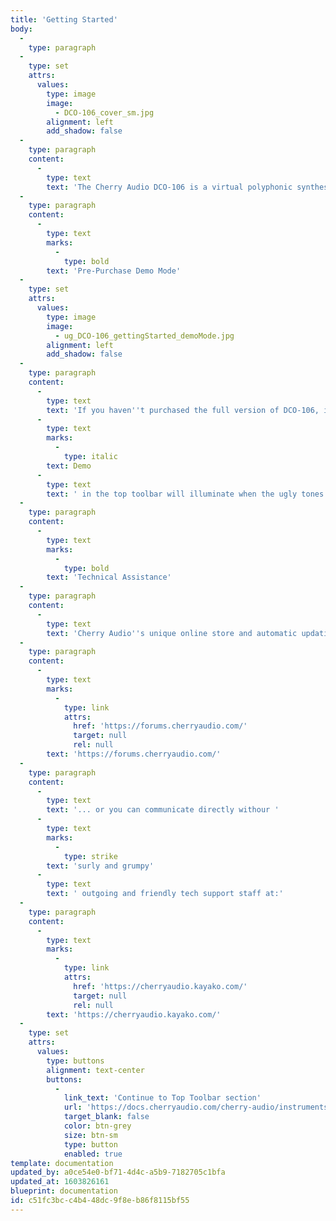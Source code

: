 ```yaml
---
title: 'Getting Started'
body:
  -
    type: paragraph
  -
    type: set
    attrs:
      values:
        type: image
        image:
          - DCO-106_cover_sm.jpg
        alignment: left
        add_shadow: false
  -
    type: paragraph
    content:
      -
        type: text
        text: 'The Cherry Audio DCO-106 is a virtual polyphonic synthesizer that precisely models every aspect of the beloved classic Juno-106 synthesizer, from its self-oscillating filter to its dreamy chorus effect. We added a few features such as an arpeggiator (much like the earlier Juno-60), more extensive LFO features, and delay and reverb effects, but we were very careful to maintain the quick "hands-on" user interface that makes the original Juno synths so easy to use.'
  -
    type: paragraph
    content:
      -
        type: text
        marks:
          -
            type: bold
        text: 'Pre-Purchase Demo Mode'
  -
    type: set
    attrs:
      values:
        type: image
        image:
          - ug_DCO-106_gettingStarted_demoMode.jpg
        alignment: left
        add_shadow: false
  -
    type: paragraph
    content:
      -
        type: text
        text: 'If you haven''t purchased the full version of DCO-106, it will run in demo mode. All functions will work, but inharmonic tones will occasionally sound (the LED next to '
      -
        type: text
        marks:
          -
            type: italic
        text: Demo
      -
        type: text
        text: ' in the top toolbar will illuminate when the ugly tones are sounding). We''ve also added a handy button to make purchasing easy, so you''ve got no excuse!  As you might expect, all this demo nonsense disappears once DCO-106 is purchased. '
  -
    type: paragraph
    content:
      -
        type: text
        marks:
          -
            type: bold
        text: 'Technical Assistance'
  -
    type: paragraph
    content:
      -
        type: text
        text: 'Cherry Audio''s unique online store and automatic updating should make operation a smooth experience, but if you run into any issues or have questions, you can discuss issues online at the Cherry Audio forums at:'
  -
    type: paragraph
    content:
      -
        type: text
        marks:
          -
            type: link
            attrs:
              href: 'https://forums.cherryaudio.com/'
              target: null
              rel: null
        text: 'https://forums.cherryaudio.com/'
  -
    type: paragraph
    content:
      -
        type: text
        text: '... or you can communicate directly withour '
      -
        type: text
        marks:
          -
            type: strike
        text: 'surly and grumpy'
      -
        type: text
        text: ' outgoing and friendly tech support staff at:'
  -
    type: paragraph
    content:
      -
        type: text
        marks:
          -
            type: link
            attrs:
              href: 'https://cherryaudio.kayako.com/'
              target: null
              rel: null
        text: 'https://cherryaudio.kayako.com/'
  -
    type: set
    attrs:
      values:
        type: buttons
        alignment: text-center
        buttons:
          -
            link_text: 'Continue to Top Toolbar section'
            url: 'https://docs.cherryaudio.com/cherry-audio/instruments/dco-106/top-toolbar'
            target_blank: false
            color: btn-grey
            size: btn-sm
            type: button
            enabled: true
template: documentation
updated_by: a0ce54e0-bf71-4d4c-a5b9-7182705c1bfa
updated_at: 1603826161
blueprint: documentation
id: c51fc3bc-c4b4-48dc-9f8e-b86f8115bf55
---
```

